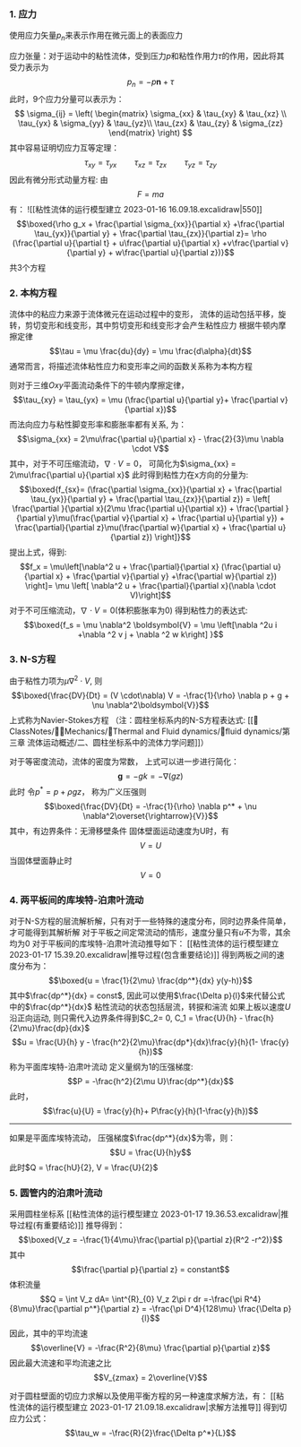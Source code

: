 ### 1. 应力
使用应力矢量$p_n$来表示作用在微元面上的表面应力

应力张量：对于运动中的粘性流体，受到压力$p$和粘性作用力$\tau$的作用，因此将其受力表示为
$$p_n =  -p \boldsymbol{n} + \tau$$
此时，9个应力分量可以表示为：
$$ \sigma_{ij} = \left( \begin{matrix} \sigma_{xx} & \tau_{xy} & \tau_{xz} \\ 
\tau_{yx} & \sigma_{yy} & \tau_{yz}\\ 
\tau_{zx} & \tau_{zy} & \sigma_{zz} \end{matrix} \right) $$
其中容易证明切应力互等定理： 
$$\tau_{xy} = \tau_{yx} \qquad \tau_{xz} = \tau_{zx} \qquad \tau_{yz} = \tau_{zy}$$
因此有微分形式动量方程: 
由
$$F = m a$$
有：
![[粘性流体的运行模型建立 2023-01-16 16.09.18.excalidraw|550]]
$$\boxed{\rho g_x + \frac{\partial \sigma_{xx}}{\partial x} +\frac{\partial \tau_{yx}}{\partial y} + \frac{\partial \tau_{zx}}{\partial z}= \rho (\frac{\partial u}{\partial t} + u\frac{\partial u}{\partial x} +v\frac{\partial v}{\partial y} + w\frac{\partial u}{\partial z})}$$
共3个方程

### 2. 本构方程
流体中的粘应力来源于流体微元在运动过程中的变形， 流体的运动包括平移，旋转，剪切变形和线变形，其中剪切变形和线变形才会产生粘性应力
根据牛顿内摩擦定律
$$\tau = \mu \frac{du}{dy} = \mu \frac{d\alpha}{dt}$$
通常而言，将描述流体粘性应力和变形率之间的函数关系称为本构方程

则对于三维$Oxy$平面流动条件下的牛顿内摩擦定律，
$$\tau_{xy} = \tau_{yx} = \mu (\frac{\partial u}{\partial y}+ \frac{\partial v}{\partial x})$$
而法向应力与粘性脚变形率和膨胀率都有关系, 为：
$$\sigma_{xx} = 2\mu\frac{\partial u}{\partial x} - \frac{2}{3}\mu \nabla \cdot V$$
其中，对于不可压缩流动，$\nabla  \cdot V = 0$， 可简化为$\sigma_{xx} = 2\mu\frac{\partial u}{\partial x}$
此时得到粘性力在x方向的分量为: 
$$\boxed{f_{sx}= (\frac{\partial \sigma_{xx}}{\partial x} + \frac{\partial \tau_{yx}}{\partial y} + \frac{\partial \tau_{zx}}{\partial z}) = \left[ \frac{\partial }{\partial x}(2\mu \frac{\partial u}{\partial x}) +  \frac{\partial }{\partial y}\mu(\frac{\partial v}{\partial x} + \frac{\partial u}{\partial y}) +  \frac{\partial}{\partial z}\mu(\frac{\partial w}{\partial x} + \frac{\partial u}{\partial z}) \right]}$$
提出上式，得到: 
$$f_x = \mu\left[\nabla^2 u + \frac{\partial}{\partial x} (\frac{\partial u}{\partial x} + \frac{\partial v}{\partial y} +\frac{\partial w}{\partial z}) \right]= \mu \left[ \nabla^2 u +  \frac{\partial}{\partial x}(\nabla \cdot V)\right]$$
对于不可压缩流动，$\nabla\cdot V=0$(体积膨胀率为0)
得到粘性力的表达式: 
$$\boxed{f_s = \mu \nabla^2 \boldsymbol{V} =  \mu \left[\nabla ^2u i +\nabla ^2 v j + \nabla ^2 w k\right] }$$

### 3. N-S方程
由于粘性力项为$\mu \nabla^2 \cdot V$, 则
$$\boxed{\frac{DV}{Dt} = (V \cdot\nabla) V = -\frac{1}{\rho} \nabla p + g + \nu \nabla^2\boldsymbol{V}}$$
上式称为Navier-Stokes方程
（注：圆柱坐标系内的N-S方程表达式: [[📘ClassNotes/👨‍🔧Mechanics/🌊Thermal and Fluid dynamics/🌊fluid dynamics/第三章 流体运动概述/二、圆柱坐标系中的流体力学问题]]）

对于等密度流动，流体的密度为常数， 上式可以进一步进行简化： 
$$\boldsymbol{g}=  -gk = -\nabla(gz)$$
此时
令$p^*= p+\rho gz$， 称为广义压强则
$$\boxed{\frac{DV}{Dt} = -\frac{1}{\rho} \nabla p^* + \nu \nabla^2\overset{\rightarrow}{V}}$$
其中，有边界条件：无滑移壁条件
固体壁面运动速度为U时，有
$$V = U$$
当固体壁面静止时
$$V = 0$$
### 4. 两平板间的库埃特-泊肃叶流动 

对于N-S方程的层流解析解，只有对于一些特殊的速度分布，同时边界条件简单，才可能得到其解析解
对于平板之间定常流动的情形，速度分量只有$u$不为零，其余均为0
对于平板间的库埃特-泊肃叶流动推导如下：
[[粘性流体的运行模型建立 2023-01-17 15.39.20.excalidraw|推导过程(包含重要结论)]]
得到两板之间的速度分布为：
$$\boxed{u = \frac{1}{2\mu} \frac{dp^*}{dx} y(y-h)}$$
其中$\frac{dp^*}{dx} = const$, 因此可以使用$\frac{\Delta p}{l}$来代替公式中的$\frac{dp^*}{dx}$
粘性流动的状态包括层流，转捩和湍流
如果上板以速度$U$沿正向运动, 则只需代入边界条件得到$C_2= 0, C_1 = \frac{U}{h} - \frac{h}{2\mu}\frac{dp}{dx}$
$$u = \frac{U}{h} y - \frac{h^2}{2\mu}\frac{dp*}{dx}\frac{y}{h}(1- \frac{y}{h})$$
称为平面库埃特-泊肃叶流动
定义量纲为1的压强梯度:
$$P = -\frac{h^2}{2\mu U}\frac{dp^*}{dx}$$
此时，
$$\frac{u}{U} = \frac{y}{h}+ P\frac{y}{h}(1-\frac{y}{h})$$

---
如果是平面库埃特流动， 压强梯度$\frac{dp^*}{dx}$为零，则：
$$U = \frac{U}{h}y$$
此时$Q = \frac{hU}{2}, V = \frac{U}{2}$

### 5. 圆管内的泊肃叶流动
采用圆柱坐标系
[[粘性流体的运行模型建立 2023-01-17 19.36.53.excalidraw|推导过程(有重要结论)]]
推导得到： 
$$\boxed{V_z = -\frac{1}{4\mu}\frac{\partial p}{\partial z}(R^2 -r^2)}$$
其中
$$\frac{\partial p}{\partial z} = constant$$
体积流量
$$Q = \int V_z dA= \int^{R}_{0} V_z 2\pi r dr =-\frac{\pi R^4}{8\mu}\frac{\partial p^*}{\partial z} = -\frac{\pi D^4}{128\mu} \frac{\Delta p}{l}$$
因此，其中的平均流速
$$\overline{V} = -\frac{R^2}{8\mu} \frac{\partial p}{\partial z}$$
因此最大流速和平均流速之比
$$V_{zmax} = 2\overline{V}$$

对于圆柱壁面的切应力求解以及使用平衡方程的另一种速度求解方法，有： 
[[粘性流体的运行模型建立 2023-01-17 21.09.18.excalidraw|求解方法推导]]
得到切应力公式：
$$\tau_w = -\frac{R}{2}\frac{\Delta p^*}{L}$$
